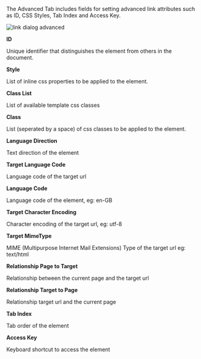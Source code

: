 The Advanced Tab includes fields for setting advanced link attributes such as ID, CSS Styles, Tab Index and Access Key.

![link dialog advanced](https://cdn.joomlacontenteditor.net/images/docs/advlink/link-dialog-advanced.jpg)

**ID**

Unique identifier that distinguishes the element from others in the document.

**Style**

List of inline css properties to be applied to the element.

**Class List**

List of available template css classes

**Class**

List (seperated by a space) of css classes to be applied to the element.

**Language Direction**

Text direction of the element

**Target Language Code**

Language code of the target url

**Language Code**

Language code of the element, eg: en-GB

**Target Character Encoding**

Character encoding of the target url, eg: utf-8

**Target MimeType**

MIME (Multipurpose Internet Mail Extensions) Type of the target url eg: text/html

**Relationship Page to Target**

Relationship between the current page and the target url

**Relationship Target to Page**

Relationship target url and the current page

**Tab Index**

Tab order of the element

**Access Key**

Keyboard shortcut to access the element